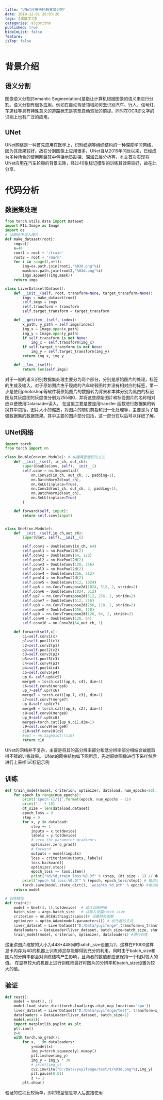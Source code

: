 ```yaml
---
title: 'UNet应用于轮毂背景分割'
date: 2019-12-01 20:03:26
tags: [深度学习]
categories: algorithm
published: true
hideInList: false
feature: 
isTop: false
---
```

# 背景介绍

## 语义分割

图像语义分割(Semantic Segmentation)是指让计算机根据图像的语义来进行分割。语义分割有很多应用，例如在自动驾驶领域如何去识别汽车、行人、信号灯、车道线等具有特殊意义的道路标志是实现自动驾驶的前提。同时在OCR即文字的识别上也有广泛的应用。

<!-- more -->

## UNet

UNet网络是一种首先应用在医学上，识别细胞等组织结构的一种深度学习网络，因为其效果较好，故在分割图像上应用很多，UNet自从2015年问世以来，已经成为多种场合的使用网络其中包括地质勘探，深海云层分析等，本文首次实现将UNet应用在汽车轮毂的背景去除，经过40张标记模型的训练其效果较好，故在此分享。

# 代码分析

## 数据集处理

```python
from torch.utils.data import Dataset
import PIL.Image as Image
import os
# 从路径中读入图片
def make_dataset(root):
    imgs=[]
    n=40
    root1 = root + '/train'
    root2 = root + '/mark'
    for i in range(1,n+1):
        img=os.path.join(root1,"%03d.png"%i)
        mask=os.path.join(root2,"%03d.png"%i)
        imgs.append((img,mask))
    return imgs

class LiverDataset(Dataset):
    def __init__(self, root, transform=None, target_transform=None):
        imgs = make_dataset(root)
        self.imgs = imgs
        self.transform = transform
        self.target_transform = target_transform

    def __getitem__(self, index):
        x_path, y_path = self.imgs[index]
        img_x = Image.open(x_path)
        img_y = Image.open(y_path)
        if self.transform is not None:
            img_x = self.transform(img_x)
        if self.target_transform is not None:
            img_y = self.target_transform(img_y)
        return img_x, img_y

    def __len__(self):
        return len(self.imgs)

```

对于一般的语义识别数据集处理主要分为两个部分，分别是原始图片的处理，标签的生成及输入。对于原始图片由于现成的汽车轮毂图片并没有相对应的标签，第一步是使用photoshop等软件将原始图片的数据转为背景和本体分别为黑白的标记图及其灰度图的灰度值分别为255和0，并将这些原始图片和标签图片的名称相对应以便使用Dataloader读入。
在这里主要是要是用transfer 函数进行数据集的转换其中包括，图片大小的缩放，对图片的随机剪裁和归一化处理等，主要是为了加强数据集的数据效果。其中主要的图片部分包括，这一部分在以后可以详细了解。

## UNet网络

```python
import torch
from torch import nn

class DoubleConv(nn.Module): # 构建两重卷积的方法
    def __init__(self, in_ch, out_ch):
        super(DoubleConv, self).__init__()
        self.conv = nn.Sequential(
            nn.Conv2d(in_ch, out_ch, 3, padding=1),
            nn.BatchNorm2d(out_ch),
            nn.ReLU(inplace=True),
            nn.Conv2d(out_ch, out_ch, 3, padding=1),
            nn.BatchNorm2d(out_ch),
            nn.ReLU(inplace=True)
        )

    def forward(self, input):
        return self.conv(input)


class Unet(nn.Module):
    def __init__(self,in_ch,out_ch):
        super(Unet, self).__init__()

        self.conv1 = DoubleConv(in_ch, 64)
        self.pool1 = nn.MaxPool2d(2)
        self.conv2 = DoubleConv(64, 128)
        self.pool2 = nn.MaxPool2d(2)
        self.conv3 = DoubleConv(128, 256)
        self.pool3 = nn.MaxPool2d(2)
        self.conv4 = DoubleConv(256, 512)
        self.pool4 = nn.MaxPool2d(2)
        self.conv5 = DoubleConv(512, 1024)
        self.up6 = nn.ConvTranspose2d(1024, 512, 2, stride=2)
        self.conv6 = DoubleConv(1024, 512)
        self.up7 = nn.ConvTranspose2d(512, 256, 2, stride=2)
        self.conv7 = DoubleConv(512, 256)
        self.up8 = nn.ConvTranspose2d(256, 128, 2, stride=2)
        self.conv8 = DoubleConv(256, 128)
        self.up9 = nn.ConvTranspose2d(128, 64, 2, stride=2)
        self.conv9 = DoubleConv(128, 64)
        self.conv10 = nn.Conv2d(64,out_ch, 1)

    def forward(self,x):
        c1=self.conv1(x)
        p1=self.pool1(c1)
        c2=self.conv2(p1)
        p2=self.pool2(c2)
        c3=self.conv3(p2)
        p3=self.pool3(c3)
        c4=self.conv4(p3)
        p4=self.pool4(c4)
        c5=self.conv5(p4)
        up_6= self.up6(c5)
        merge6 = torch.cat([up_6, c4], dim=1)
        c6=self.conv6(merge6)
        up_7=self.up7(c6)
        merge7 = torch.cat([up_7, c3], dim=1)
        c7=self.conv7(merge7)
        up_8=self.up8(c7)
        merge8 = torch.cat([up_8, c2], dim=1)
        c8=self.conv8(merge8)
        up_9=self.up9(c8)
        merge9=torch.cat([up_9,c1],dim=1)
        c9=self.conv9(merge9)
        c10=self.conv10(c9)
        #out = nn.Sigmoid()(c10)
        return c10
```

UNet的网络并不复杂，主要是将其的高分辨率部分和低分辨率部分相结合故能取得不错的训练效果。
UNet的网络结构如下图所示，先对原始图像进行下采样然后进行上采样
![标记示例](https://i.postimg.cc/W4DX9fHZ/unet.png)

## 训练

```python
def train_model(model, criterion, optimizer, dataload, num_epochs=20): #num_epoch为训练的轮数
    for epoch in range(num_epochs):
        print('Epoch {}/{}'.format(epoch, num_epochs - 1))
        print('-' * 10)
        dt_size = len(dataload.dataset)
        epoch_loss = 0
        step = 0
        for x, y in dataload:
            step += 1
            inputs = x.to(device)
            labels = y.to(device)
            # zero the parameter gradients
            optimizer.zero_grad()
            # forward
            outputs = model(inputs)
            loss = criterion(outputs, labels)
            loss.backward()
            optimizer.step()
            epoch_loss += loss.item()
            print("%d/%d,train_loss:%0.3f" % (step, (dt_size - 1) // dataload.batch_size + 1, loss.item()))
        print("epoch %d loss:%0.3f" % (epoch, epoch_loss/step)) # 输出当前轮的训练结果
        torch.save(model.state_dict(), 'weights_%d.pth' % epoch) #每训练一轮保存当前轮的训练模型
    return model

# 训练模型
def train():
    model = Unet(3, 1).to(device)  # 调入训练网络 
    batch_size = args.batch_size   # 从输入设置batch_size
    criterion = nn.BCEWithLogitsLoss()# 设置损失函数
    optimizer = optim.Adam(model.parameters()) # 优化器的方法
    liver_dataset = LiverDataset("D:/Data/yuyifenge",transform=x_transforms,target_transform=y_transforms)    # 输入数据集路径，分别对原始图片和标签进行处理
    dataloaders = DataLoader(liver_dataset, batch_size=batch_size, shuffle=True, num_workers=4)     # 从dataset中载入数据
    train_model(model, criterion, optimizer, dataloaders) #进行训练
```

这里讲图片缩放的大小为448*448同时batch_size设置为2，这样在P1000这样显卡内存为4G的机器上训练师显存能够得到充分的利用。同时由于batch_size和图片的分辨率都会对训练结构产生影响，且两者的数值都应该保持一个相对较大的值。
在显存较大的机器上进行训练师最好将图片的分辨率和batch_size设置为较大的值。

## 验证

```python
def test():
    model = Unet(3, 1)
    model.load_state_dict(torch.load(args.ckpt,map_location='cpu'))
    liver_dataset = LiverDataset("D:/Data/yuyifenge/test", transform=x_transforms,target_transform=y_transforms)
    dataloaders = DataLoader(liver_dataset, batch_size=1)
    model.eval()
    import matplotlib.pyplot as plt
    plt.ion()
    z=0
    with torch.no_grad():
        for x, _ in dataloaders:
            y=model(x)
            img_y=torch.squeeze(y).numpy()
            plt.imshow(img_y)
            img_y = img_y * 30
            # print(img_y)
            cv2.imwrite("D:/Data/yuyifenge/test/t/%03d.png"%z,img_y)
            plt.pause(0.01)
            z += 1
        plt.show()
```

验证的过程比较简单，即将模型信息导入后直接使用